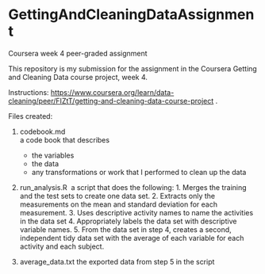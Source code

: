 
# GettingAndCleaningDataAssignment  
Coursera week 4 peer-graded assignment  

This repository is my submission for the assignment in the Coursera Getting and Cleaning Data course project, week 4.  

Instructions: https://www.coursera.org/learn/data-cleaning/peer/FIZtT/getting-and-cleaning-data-course-project . 

Files created:  

1. codebook.md  
	a code book that describes 
	* the variables
	* the data
	* any transformations or work that I performed to clean up the data

2. run_analysis.R  
	a script that does the following:
		1. Merges the training and the test sets to create one data set.
		2. Extracts only the measurements on the mean and standard deviation for each measurement.
		3. Uses descriptive activity names to name the activities in the data set
		4. Appropriately labels the data set with descriptive variable names.
		5. From the data set in step 4, creates a second, independent tidy data set with the average of each variable for each activity and each subject.  

3. average_data.txt
        the exported data from step 5 in the script

